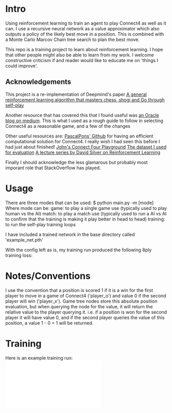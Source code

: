 # Intro
Using reinforcement learning to train an agent to play Connect4 as well as it can. I use a recursive neural network as a value approximator which also outputs a policy of the likely best move in a position. This is combined with a Monte Carlo Marcov Chain tree search to plan the best move.

This repo is a training project to learn about reinforcement learning. I hope that other people might also be able to learn from my work. I welcome constructive criticism if and reader would like to educate me on 'things I could improve'.

## Acknowledgements
This project is a re-implementation of Deepmind's paper [A general reinforcement learning algorithm that
masters chess, shogi and Go through self-play](https://deepmind.com/documents/260/alphazero_preprint.pdf)

Another resource that has covered this that I found useful was [an Oracle blog on medium](https://medium.com/oracledevs/lessons-from-implementing-alphazero-7e36e9054191). This is what I used as a rough guide to follow in selecting Connect4 as a reasonable game, and a few of the changes

Other useful resources are:
[PascalPons' Github](https://github.com/PascalPons/connect4/tree/a0fcfe9e4eacd6194da8ae138a8e554f381be9e0) for having an efficient computational solution for Connect4. I really wish I had seen this before I had just about finished!
[John's Connect Four Playground](https://tromp.github.io/c4/c4.html)
[The dataset I used for evaluation](http://archive.ics.uci.edu/ml/datasets/connect-4)
[A lecture series by David Silver on Reinforcement Learning](http://www0.cs.ucl.ac.uk/staff/d.silver/web/Teaching.html)

Finally I should acknowledge the less glamarous but probably most imporant role that StackOverflow has played.

# Usage
There are three modes that can be used:
$ python main.py -m [mode]
Where mode can be:
game: to play a single game use (typically used to play human vs the AI)
match: to play a match use (typically used to run a AI vs AI to confirm that the training is making it play better in head to head)
training: to run the self-play training loops

I have included a trained network in the base directory called 'example_net.pth'

With the config left as is, my training run produced the following 8ply training loss:

# Notes/Conventions

I use the convention that a position is scored 1 if it is a win for the first player to move in a game of Connect4 ('player_o') and value 0 if the second player will win ('player_x'). Game tree nodes store this absolute position evaluation, but when querying the node for the value, it will return the relative value to the player querying it. i.e. if a position is won for the second player it will have value 0, and if the second player queries the value of this position, a value 1 - 0 = 1 will be returned.

# Training

Here is an example training run:
![alt text](./example_training.pdf)
